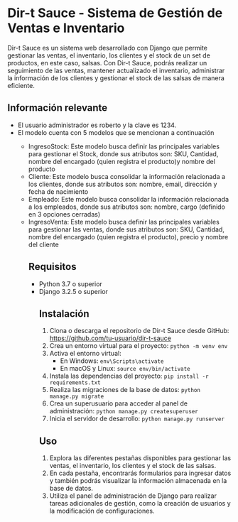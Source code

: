 
  <h1>Dir-t Sauce - Sistema de Gestión de Ventas e Inventario</h1>

  <p>Dir-t Sauce es un sistema web desarrollado con Django que permite gestionar las ventas, el inventario, los clientes y el stock de un set de productos, en este caso, salsas. Con Dir-t Sauce, podrás realizar un seguimiento de las ventas, mantener actualizado el inventario, administrar la información de los clientes y gestionar el stock de las salsas de manera eficiente.</p>

  <h2>Información relevante</h2>
  <ul>
    <li>El usuario administrador es roberto y la clave es 1234.</li>
    <li>El modelo cuenta con 5 modelos que se mencionan a continuación</li>
     <ul>
        <li>IngresoStock: Este modelo busca definir las principales variables para gestionar el Stock, donde sus atributos son: SKU, Cantidad, nombre del encargado (quien registra el producto)y nombre del producto  </li>
        <li>Cliente: Este modelo busca consolidar la información relacionada a los clientes, donde sus atributos son: nombre, email, dirección y fecha de nacimiento</li>
        <li>Empleado: Este modelo busca consolidar la información relacionada a los empleados, donde sus atributos son: nombre, cargo (definido en 3 opciones cerradas)</li>
        <li>IngresoVenta: Este modelo busca definir las principales variables para gestionar las ventas, donde sus atributos son: SKU, Cantidad, nombre del encargado (quien registra el producto), precio y nombre del cliente  </li>

<h2>Requisitos</h2>

  <ul>
    <li>Python 3.7 o superior</li>
    <li>Django 3.2.5 o superior</li>

<h2>Instalación</h2>

  <ol>
    <li>Clona o descarga el repositorio de Dir-t Sauce desde GitHub: <a href="https://github.com/tu-usuario/dir-t-sauce">https://github.com/tu-usuario/dir-t-sauce</a></li>
    <li>Crea un entorno virtual para el proyecto: <code>python -m venv env</code></li>
    <li>Activa el entorno virtual:
      <ul>
        <li>En Windows: <code>env\Scripts\activate</code></li>
        <li>En macOS y Linux: <code>source env/bin/activate</code></li>
      </ul>
    </li>
    <li>Instala las dependencias del proyecto: <code>pip install -r requirements.txt</code></li>
    <li>Realiza las migraciones de la base de datos: <code>python manage.py migrate</code></li>
    <li>Crea un superusuario para acceder al panel de administración: <code>python manage.py createsuperuser</code></li>
    <li>Inicia el servidor de desarrollo: <code>python manage.py runserver</code></li>
  </ol>

<h2>Uso</h2>

  <ol>
    <li>Explora las diferentes pestañas disponibles para gestionar las ventas, el inventario, los clientes y el stock de las salsas.</li>
    <li>En cada pestaña, encontrarás formularios para ingresar datos y también podrás visualizar la información almacenada en la base de datos.</li>
    <li>Utiliza el panel de administración de Django para realizar tareas adicionales de gestión, como la creación de usuarios y la modificación de configuraciones.</li>
  </ol>

